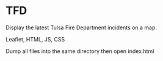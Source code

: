 # TFD

Display the latest Tulsa Fire Department incidents on a map.

Leaflet, HTML, JS, CSS

Dump all files into the same directory then open index.html
